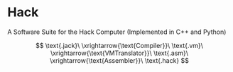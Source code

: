 # Hack
A Software Suite for the Hack Computer (Implemented in C++ and Python)

$$
\text{.jack}\ \xrightarrow{\text{Compiler}}\ \text{.vm}\ \xrightarrow{\text{VMTranslator}}\ \text{.asm}\ \xrightarrow{\text{Assembler}}\ \text{.hack}
$$
